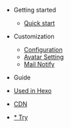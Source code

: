 - Getting started
  - [Quick start](en/quickstart.md)

- Customization
  - [Configuration](en/configuration.md)
  - [Avatar Setting](en/avatar.md)
  - [Mail Notify](https://github.com/xCss/Valine/wiki/Valine-%E8%AF%84%E8%AE%BA%E7%B3%BB%E7%BB%9F%E4%B8%AD%E7%9A%84%E9%82%AE%E4%BB%B6%E6%8F%90%E9%86%92%E8%AE%BE%E7%BD%AE)

- Guide
 - [Used in Hexo](en/hexo.md)
 - [CDN](en/cdn.md)
 - [* Try](/try.html ":ignore")